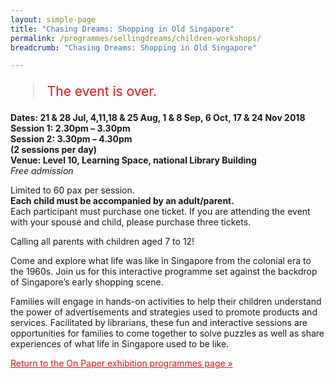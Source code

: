 ```yaml
---
layout: simple-page
title: "Chasing Dreams: Shopping in Old Singapore"
permalink: /programmes/sellingdreams/children-workshops/
breadcrumb: "Chasing Dreams: Shopping in Old Singapore"

---
```


<blockquote style="color: #E21216; font-size: 150%;">The event is over.</blockquote>

__Dates: 21 & 28 Jul, 4,11,18 & 25 Aug, 1 & 8 Sep, 6 Oct, 17 & 24 Nov 2018__<br>
__Session 1: 2.30pm – 3.30pm__<br>
__Session 2: 3.30pm – 4.30pm__<br>
__(2 sessions per day)__<br>
__Venue: Level 10, Learning Space, national Library Building__<br>
_Free admission_

Limited to 60 pax per session.<br>
__Each child must be accompanied by an adult/parent.__<br>
Each participant must purchase one ticket. If you are attending the event with your spouse and child, please purchase three tickets.

Calling all parents with children aged 7 to 12!

Come and explore what life was like in Singapore from the colonial era to the 1960s. Join us for this interactive programme set against the backdrop of Singapore’s early shopping scene.

Families will engage in hands-on activities to help their children understand the power of advertisements and strategies used to promote products and services. Facilitated by librarians, these fun and interactive sessions are opportunities for families to come together to solve puzzles as well as share experiences of what life in Singapore used to be like.

<a href="/exhibitions/past-exhibitions/onpaper/programmes/" style="color:#E21216;">Return to the On Paper exhibition programmes page &#187;</a>
